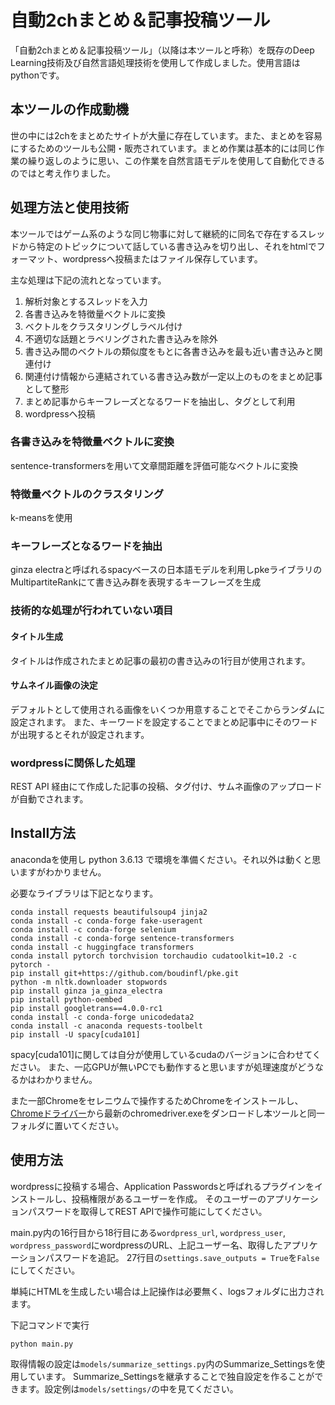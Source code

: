 # 自動2chまとめ＆記事投稿ツール

「自動2chまとめ＆記事投稿ツール」（以降は本ツールと呼称）を既存のDeep Learning技術及び自然言語処理技術を使用して作成しました。使用言語はpythonです。

## 本ツールの作成動機

世の中には2chをまとめたサイトが大量に存在しています。また、まとめを容易にするためのツールも公開・販売されています。まとめ作業は基本的には同じ作業の繰り返しのように思い、この作業を自然言語モデルを使用して自動化できるのではと考え作りました。

## 処理方法と使用技術

本ツールではゲーム系のような同じ物事に対して継続的に同名で存在するスレッドから特定のトピックについて話している書き込みを切り出し、それをhtmlでフォーマット、wordpressへ投稿またはファイル保存しています。

主な処理は下記の流れとなっています。

1. 解析対象とするスレッドを入力
2. 各書き込みを特徴量ベクトルに変換
3. ベクトルをクラスタリングしラベル付け
4. 不適切な話題とラベリングされた書き込みを除外
5. 書き込み間のベクトルの類似度をもとに各書き込みを最も近い書き込みと関連付け
6. 関連付け情報から連結されている書き込み数が一定以上のものをまとめ記事として整形
7. まとめ記事からキーフレーズとなるワードを抽出し、タグとして利用
8. wordpressへ投稿

### 各書き込みを特徴量ベクトルに変換

sentence-transformersを用いて文章間距離を評価可能なベクトルに変換

### 特徴量ベクトルのクラスタリング

k-meansを使用

### キーフレーズとなるワードを抽出

ginza electraと呼ばれるspacyベースの日本語モデルを利用しpkeライブラリのMultipartiteRankにて書き込み群を表現するキーフレーズを生成

### 技術的な処理が行われていない項目

#### タイトル生成

タイトルは作成されたまとめ記事の最初の書き込みの1行目が使用されます。

#### サムネイル画像の決定

デフォルトとして使用される画像をいくつか用意することでそこからランダムに設定されます。
また、キーワードを設定することでまとめ記事中にそのワードが出現するとそれが設定されます。

### wordpressに関係した処理

REST API 経由にて作成した記事の投稿、タグ付け、サムネ画像のアップロードが自動でされます。

## Install方法

anacondaを使用し python 3.6.13 で環境を準備ください。それ以外は動くと思いますがわかりません。

必要なライブラリは下記となります。
```
conda install requests beautifulsoup4 jinja2
conda install -c conda-forge fake-useragent
conda install -c conda-forge selenium
conda install -c conda-forge sentence-transformers
conda install -c huggingface transformers
conda install pytorch torchvision torchaudio cudatoolkit=10.2 -c pytorch -
pip install git+https://github.com/boudinfl/pke.git
python -m nltk.downloader stopwords
pip install ginza ja_ginza_electra
pip install python-oembed
pip install googletrans==4.0.0-rc1
conda install -c conda-forge unicodedata2
conda install -c anaconda requests-toolbelt
pip install -U spacy[cuda101]
```

spacy[cuda101]に関しては自分が使用しているcudaのバージョンに合わせてください。
また、一応GPUが無いPCでも動作すると思いますが処理速度がどうなるかはわかりません。

また一部Chromeをセレニウムで操作するためChromeをインストールし、
[Chromeドライバー](https://chromedriver.chromium.org/)から最新のchromedriver.exeをダンロードし本ツールと同一フォルダに置いてください。

## 使用方法

wordpressに投稿する場合、Application Passwordsと呼ばれるプラグインをインストールし、投稿権限があるユーザーを作成。
そのユーザーのアプリケーションパスワードを取得してREST APIで操作可能にしてください。

main.py内の16行目から18行目にある`wordpress_url`, `wordpress_user`, `wordpress_password`にwordpressのURL、上記ユーザー名、取得したアプリケーションパスワードを追記。
27行目の`settings.save_outputs = True`を`False`にしてください。

単純にHTMLを生成したい場合は上記操作は必要無く、logsフォルダに出力されます。

下記コマンドで実行
```
python main.py
```

取得情報の設定は`models/summarize_settings.py`内のSummarize_Settingsを使用しています。
Summarize_Settingsを継承することで独自設定を作ることができます。設定例は`models/settings/`の中を見てください。
